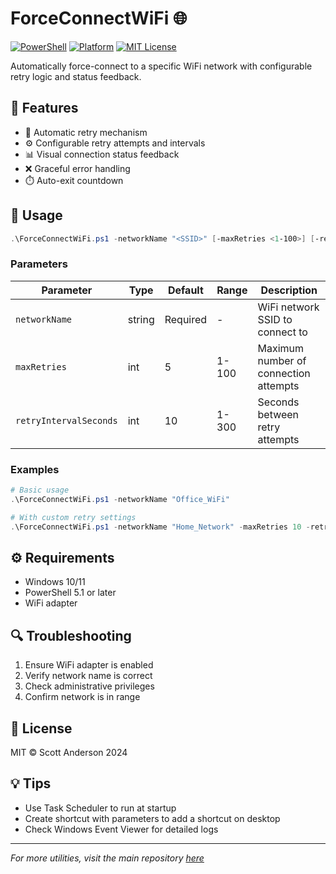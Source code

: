 # ForceConnectWiFi 🌐

[![PowerShell](https://img.shields.io/badge/PowerShell-5.1+-blue.svg)](https://github.com/PowerShell/PowerShell)
[![Platform](https://img.shields.io/badge/Platform-Windows-blue.svg)](https://www.microsoft.com/windows)
[![MIT License](https://img.shields.io/badge/License-MIT-yellow.svg)](https://opensource.org/licenses/MIT)

Automatically force-connect to a specific WiFi network with configurable retry logic and status feedback.

## 📌 Features

- 🔄 Automatic retry mechanism
- ⚙️ Configurable retry attempts and intervals
- 📊 Visual connection status feedback
- ❌ Graceful error handling
- ⏱️ Auto-exit countdown

## 🚀 Usage

```powershell
.\ForceConnectWiFi.ps1 -networkName "<SSID>" [-maxRetries <1-100>] [-retryIntervalSeconds <1-300>]
```

### Parameters

| Parameter | Type | Default | Range | Description |
|-----------|------|---------|--------|-------------|
| `networkName` | string | Required | - | WiFi network SSID to connect to |
| `maxRetries` | int | 5 | 1-100 | Maximum number of connection attempts |
| `retryIntervalSeconds` | int | 10 | 1-300 | Seconds between retry attempts |

### Examples

```powershell
# Basic usage
.\ForceConnectWiFi.ps1 -networkName "Office_WiFi"

# With custom retry settings
.\ForceConnectWiFi.ps1 -networkName "Home_Network" -maxRetries 10 -retryIntervalSeconds 5
```

## ⚙️ Requirements

- Windows 10/11
- PowerShell 5.1 or later
- WiFi adapter

## 🔍 Troubleshooting

1. Ensure WiFi adapter is enabled
2. Verify network name is correct
3. Check administrative privileges
4. Confirm network is in range

## 📝 License

MIT © Scott Anderson 2024

## 💡 Tips

- Use Task Scheduler to run at startup
- Create shortcut with parameters to add a shortcut on desktop
- Check Windows Event Viewer for detailed logs

---
*For more utilities, visit the main repository [here](../README.md)*